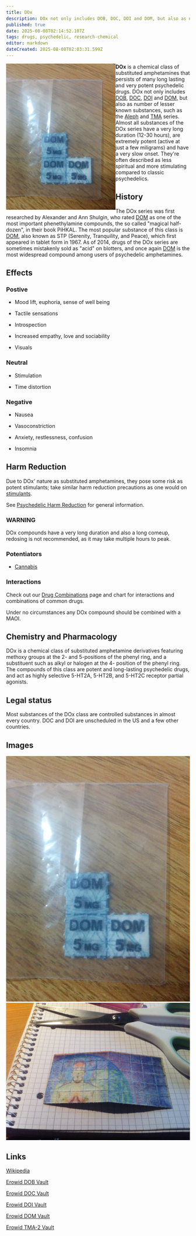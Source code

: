 ```yaml
---
title: DOx
description: DOx not only includes DOB, DOC, DOI and DOM, but also as number of lesser known substances, such as the Aleph and TMA series.
published: true
date: 2025-08-08T02:14:52.107Z
tags: drugs, psychedelic, research-chemical
editor: markdown
dateCreated: 2025-08-08T02:03:31.599Z
---
```


<img src="dom.jpg" alt="5mg DOM blotters" width="300" align="left">

**DOx** is a chemical class of substituted amphetamines that persists of many long lasting and very potent psychedelic drugs.
DOx not only includes [DOB](/en/dob), [DOC](/en/doc), [DOI](/en/doi) and [DOM](/en/dom), but also as number of lesser known substances, such as the [Aleph](/en/aleph) and [TMA](/en/tma) series.
Almost all substances of the DOx series have a very long duration (12-30 hours), are extremely potent (active at just a few miligrams) and have a very slow onset.
They're often described as less spiritual and more stimulating compared to classic psychedelics.

## History

The DOx series was first researched by Alexander and Ann Shulgin, who rated [DOM](/en/dom) as one of the most important phenethylamine compounds, the so called "magical half-dozen", in their book PiHKAL.
The most popular substance of this class is [DOM](/en/dom), also known as STP (Serenity, Tranquility, and Peace), which first appeared in tablet form in 1967.
As of 2014, drugs of the DOx series are sometimes mistakenly sold as "acid" on blotters, and once again [DOM](/en/dom) is the most widespread compound among users of psychedelic amphetamines.

## Effects
### Postive

* Mood lift, euphoria, sense of well being

* Tactile sensations

* Introspection

* Increased empathy, love and sociability

* Visuals

### Neutral

* Stimulation

* Time distortion

### Negative

* Nausea

* Vasoconstriction

* Anxiety, restlessness, confusion

* Insomnia

## Harm Reduction

Due to DOx' nature as substituted amphetamines, they pose some risk as  potent stimulants; take similar harm reduction precautions as one would  on [stimulants](/en/stimulants).

See [Psychedelic Harm Reduction](/en/psychedelics#harm-reduction) for general information.

### WARNING

DOx compounds have a very long duration and also a long comeup, redosing is not recommended, as it may take multiple hours to peak.

### Potentiators

* [Cannabis](/en/cannabis)

### Interactions

Check out our [Drug Combinations](/en/drug-combinations) page and chart for interactions and combinations of common drugs.

Under no circumstances any DOx compound should be combined with a MAOI.

## Chemistry and Pharmacology

DOx is a chemical class of substituted amphetamine derivatives featuring methoxy groups at the 2- and 5-positions of the phenyl ring, and a substituent such as alkyl or halogen at the 4- position of the phenyl ring. The compounds of this class are  potent and long-lasting psychedelic drugs, and act as highly selective 5-HT2A, 5-HT2B, and 5-HT2C receptor partial agonists.

## Legal status

Most substances of the DOx class are controlled substances in almost every country. DOC and DOI are unscheduled in the US and a few other countries.

## Images

<img src="dom.jpg" alt="DOM">
<img src="dom2.png" alt="DOM blotter art">

## Links

[Wikipedia](https://en.wikipedia.org/wiki/DOx)

[Erowid DOB Vault](https://www.erowid.org/chemicals/dob/dob.shtml)

[Erowid DOC Vault](https://www.erowid.org/chemicals/doc/doc.shtml)

[Erowid DOI Vault](https://www.erowid.org/chemicals/doi/doi.shtml)

[Erowid DOM Vault](https://www.erowid.org/chemicals/dom/dom.shtml)

[Erowid TMA-2 Vault](https://www.erowid.org/chemicals/tma2/tma2.shtml)